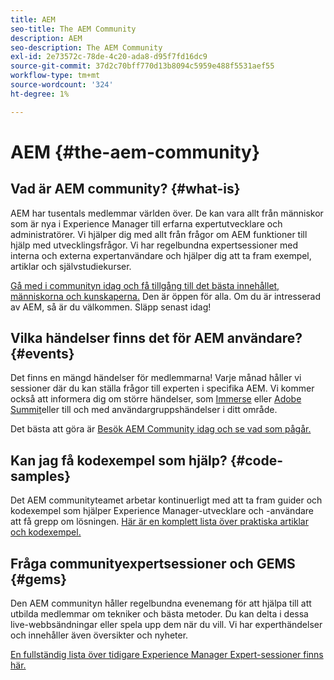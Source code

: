 ```yaml
---
title: AEM
seo-title: The AEM Community
description: AEM
seo-description: The AEM Community
exl-id: 2e73572c-78de-4c20-ada8-d95f7fd16dc9
source-git-commit: 37d2c70bff770d13b8094c5959e488f5531aef55
workflow-type: tm+mt
source-wordcount: '324'
ht-degree: 1%

---
```


# AEM {#the-aem-community}

## Vad är AEM community? {#what-is}

AEM har tusentals medlemmar världen över. De kan vara allt från människor som är nya i Experience Manager till erfarna expertutvecklare och administratörer.  Vi hjälper dig med allt från frågor om AEM funktioner till hjälp med utvecklingsfrågor. Vi har regelbundna expertsessioner med interna och externa expertanvändare och hjälper dig att ta fram exempel, artiklar och självstudiekurser.

[Gå med i communityn idag och få tillgång till det bästa innehållet, människorna och kunskaperna.](https://forums.adobe.com/community/experience-cloud/marketing-cloud/experience-manager) Den är öppen för alla. Om du är intresserad av AEM, så är du välkommen. Släpp senast idag!

## Vilka händelser finns det för AEM användare? {#events}

Det finns en mängd händelser för medlemmarna! Varje månad håller vi sessioner där du kan ställa frågor till experten i specifika AEM. Vi kommer också att informera dig om större händelser, som [Immerse](https://help-forums.adobe.com/content/adobeforums/en/experience-manager-forum/adobe-experience-manager.topic.html/forum__fb7p-the_immerseagendai.html) eller [Adobe Summit](https://summit.adobe.com/na/?promoid=6JMR7JQY&amp;mv=other)eller till och med användargruppshändelser i ditt område.

Det bästa att göra är [Besök AEM Community idag och se vad som pågår.](https://help-forums.adobe.com/content/adobeforums/en/experience-manager-forum/adobe-experience-manager.html)

## Kan jag få kodexempel som hjälp? {#code-samples}

Det AEM communityteamet arbetar kontinuerligt med att ta fram guider och kodexempel som hjälper Experience Manager-utvecklare och -användare att få grepp om lösningen. [Här är en komplett lista över praktiska artiklar och kodexempel.](https://helpx.adobe.com/experience-manager/topics/how-to.html)

## Fråga communityexpertsessioner och GEMS {#gems}

Den AEM communityn håller regelbundna evenemang för att hjälpa till att utbilda medlemmar om tekniker och bästa metoder. Du kan delta i dessa live-webbsändningar eller spela upp dem när du vill. Vi har experthändelser och innehåller även översikter och nyheter.

[En fullständig lista över tidigare Experience Manager Expert-sessioner finns här.](https://helpx.adobe.com/experience-manager/kt/eseminars/ask-the-expert/atace-index.html)
